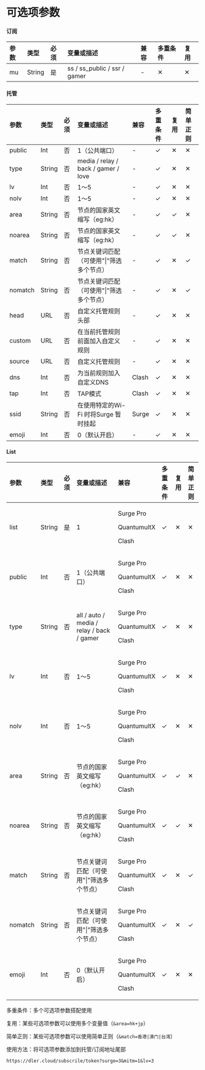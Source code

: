 # 可选项参数

#### 订阅

| 参数 | 类型 | 必须 | 变量或描述 | 兼容 | 多重条件 | 复用 |
| :--- | :--- | :--- | :--- | :--- | :--- | :--- |
| mu | String | 是 | ss / ss\_public / ssr / gamer | - | ✕ | ✕ |

#### 托管

| 参数 | 类型 | 必须 | 变量或描述 | 兼容 | 多重条件 | 复用 | 简单正则 |
| :--- | :--- | :--- | :--- | :--- | :--- | :--- | :--- |
| public | Int | 否 | 1（公共端口） | - | ✓ | ✕ | ✕ |
| type | String | 否 | media / relay / back / gamer / love | - | ✓ | ✕ | ✕ |
| lv | Int | 否 | 1～5 | - | ✓ | ✕ | ✕ |
| nolv | Int | 否 | 1～5 | - | ✓ | ✕ | ✕ |
| area | String | 否 | 节点的国家英文缩写（eg:hk） | - | ✓ | ✓ | ✕ |
| noarea | String | 否 | 节点的国家英文缩写（eg:hk） | - | ✓ | ✓ | ✕ |
| match | String | 否 | 节点关键词匹配（可使用"\|"筛选多个节点） | - | ✓ | ✕ | ✓ |
| nomatch | String | 否 | 节点关键词匹配（可使用"\|"筛选多个节点） | - | ✓ | ✕ | ✓ |
| head | URL | 否 | 自定义托管规则头部 | - | ✓ | ✕ | ✕ |
| custom | URL | 否 | 在当前托管规则前面加入自定义规则 | - | ✓ | ✕ | ✕ |
| source | URL | 否 | 自定义托管规则 | - | ✓ | ✕ | ✕ |
| dns | Int | 否 | 为当前规则加入自定义DNS | Clash | ✓ | ✕ | ✕ |
| tap | Int | 否 | TAP模式 | Clash | ✓ | ✕ | ✕ |
| ssid | String | 否 | 在使用特定的Wi-Fi 时将Surge 暂时挂起 | Surge | ✓ | ✕ | ✕ |
| emoji | Int | 否 | 0（默认开启） | - | ✓ | ✕ | ✕ |

#### List

<table>
  <thead>
    <tr>
      <th style="text-align:left">&#x53C2;&#x6570;</th>
      <th style="text-align:left">&#x7C7B;&#x578B;</th>
      <th style="text-align:left">&#x5FC5;&#x987B;</th>
      <th style="text-align:left">&#x53D8;&#x91CF;&#x6216;&#x63CF;&#x8FF0;</th>
      <th style="text-align:left">&#x517C;&#x5BB9;</th>
      <th style="text-align:left">&#x591A;&#x91CD;&#x6761;&#x4EF6;</th>
      <th style="text-align:left">&#x590D;&#x7528;</th>
      <th style="text-align:left">&#x7B80;&#x5355;&#x6B63;&#x5219;</th>
    </tr>
  </thead>
  <tbody>
    <tr>
      <td style="text-align:left">list</td>
      <td style="text-align:left">String</td>
      <td style="text-align:left">&#x662F;</td>
      <td style="text-align:left">1</td>
      <td style="text-align:left">
        <p>Surge Pro</p>
        <p>QuantumultX</p>
        <p>Clash</p>
      </td>
      <td style="text-align:left">&#x2713;</td>
      <td style="text-align:left">&#x2715;</td>
      <td style="text-align:left">&#x2715;</td>
    </tr>
    <tr>
      <td style="text-align:left">public</td>
      <td style="text-align:left">Int</td>
      <td style="text-align:left">&#x5426;</td>
      <td style="text-align:left">1&#xFF08;&#x516C;&#x5171;&#x7AEF;&#x53E3;&#xFF09;</td>
      <td style="text-align:left">
        <p>Surge Pro</p>
        <p>QuantumultX</p>
        <p>Clash</p>
      </td>
      <td style="text-align:left">&#x2713;</td>
      <td style="text-align:left">&#x2715;</td>
      <td style="text-align:left">&#x2715;</td>
    </tr>
    <tr>
      <td style="text-align:left">type</td>
      <td style="text-align:left">String</td>
      <td style="text-align:left">&#x5426;</td>
      <td style="text-align:left">all / auto / media / relay / back / gamer</td>
      <td style="text-align:left">
        <p>Surge Pro</p>
        <p>QuantumultX</p>
        <p>Clash</p>
      </td>
      <td style="text-align:left">&#x2713;</td>
      <td style="text-align:left">&#x2715;</td>
      <td style="text-align:left">&#x2715;</td>
    </tr>
    <tr>
      <td style="text-align:left">lv</td>
      <td style="text-align:left">Int</td>
      <td style="text-align:left">&#x5426;</td>
      <td style="text-align:left">1&#xFF5E;5</td>
      <td style="text-align:left">
        <p>Surge Pro</p>
        <p>QuantumultX</p>
        <p>Clash</p>
      </td>
      <td style="text-align:left">&#x2713;</td>
      <td style="text-align:left">&#x2715;</td>
      <td style="text-align:left">&#x2715;</td>
    </tr>
    <tr>
      <td style="text-align:left">nolv</td>
      <td style="text-align:left">Int</td>
      <td style="text-align:left">&#x5426;</td>
      <td style="text-align:left">1&#xFF5E;5</td>
      <td style="text-align:left">
        <p>Surge Pro</p>
        <p>QuantumultX</p>
        <p>Clash</p>
      </td>
      <td style="text-align:left">&#x2713;</td>
      <td style="text-align:left">&#x2715;</td>
      <td style="text-align:left">&#x2715;</td>
    </tr>
    <tr>
      <td style="text-align:left">area</td>
      <td style="text-align:left">String</td>
      <td style="text-align:left">&#x5426;</td>
      <td style="text-align:left">&#x8282;&#x70B9;&#x7684;&#x56FD;&#x5BB6;&#x82F1;&#x6587;&#x7F29;&#x5199;&#xFF08;eg:hk&#xFF09;</td>
      <td
      style="text-align:left">
        <p>Surge Pro</p>
        <p>QuantumultX</p>
        <p>Clash</p>
        </td>
        <td style="text-align:left">&#x2713;</td>
        <td style="text-align:left">&#x2713;</td>
        <td style="text-align:left">&#x2715;</td>
    </tr>
    <tr>
      <td style="text-align:left">noarea</td>
      <td style="text-align:left">String</td>
      <td style="text-align:left">&#x5426;</td>
      <td style="text-align:left">&#x8282;&#x70B9;&#x7684;&#x56FD;&#x5BB6;&#x82F1;&#x6587;&#x7F29;&#x5199;&#xFF08;eg:hk&#xFF09;</td>
      <td
      style="text-align:left">
        <p>Surge Pro</p>
        <p>QuantumultX</p>
        <p>Clash</p>
        </td>
        <td style="text-align:left">&#x2713;</td>
        <td style="text-align:left">&#x2713;</td>
        <td style="text-align:left">&#x2715;</td>
    </tr>
    <tr>
      <td style="text-align:left">match</td>
      <td style="text-align:left">String</td>
      <td style="text-align:left">&#x5426;</td>
      <td style="text-align:left">&#x8282;&#x70B9;&#x5173;&#x952E;&#x8BCD;&#x5339;&#x914D;&#xFF08;&#x53EF;&#x4F7F;&#x7528;&quot;|&quot;&#x7B5B;&#x9009;&#x591A;&#x4E2A;&#x8282;&#x70B9;&#xFF09;</td>
      <td
      style="text-align:left">
        <p>Surge Pro</p>
        <p>QuantumultX</p>
        <p>Clash</p>
        </td>
        <td style="text-align:left">&#x2713;</td>
        <td style="text-align:left">&#x2715;</td>
        <td style="text-align:left">&#x2713;</td>
    </tr>
    <tr>
      <td style="text-align:left">nomatch</td>
      <td style="text-align:left">String</td>
      <td style="text-align:left">&#x5426;</td>
      <td style="text-align:left">&#x8282;&#x70B9;&#x5173;&#x952E;&#x8BCD;&#x5339;&#x914D;&#xFF08;&#x53EF;&#x4F7F;&#x7528;&quot;|&quot;&#x7B5B;&#x9009;&#x591A;&#x4E2A;&#x8282;&#x70B9;&#xFF09;</td>
      <td
      style="text-align:left">
        <p>Surge Pro</p>
        <p>QuantumultX</p>
        <p>Clash</p>
        </td>
        <td style="text-align:left">&#x2713;</td>
        <td style="text-align:left">&#x2715;</td>
        <td style="text-align:left">&#x2713;</td>
    </tr>
    <tr>
      <td style="text-align:left">emoji</td>
      <td style="text-align:left">Int</td>
      <td style="text-align:left">&#x5426;</td>
      <td style="text-align:left">0&#xFF08;&#x9ED8;&#x8BA4;&#x5F00;&#x542F;&#xFF09;</td>
      <td style="text-align:left">
        <p>Surge Pro</p>
        <p>QuantumultX</p>
        <p>Clash</p>
      </td>
      <td style="text-align:left">&#x2713;</td>
      <td style="text-align:left">&#x2715;</td>
      <td style="text-align:left">&#x2715;</td>
    </tr>
  </tbody>
</table>多重条件：多个可选项参数搭配使用

复用：某些可选项参数可以使用多个变量值（`&area=hk+jp`）

简单正则：某些可选项参数可以使用简单正则（`&match=香港|澳门|台湾`）



使用方法：将可选项参数添加到托管/订阅地址尾部

`https://dler.cloud/subscrile/token?surge=3&mitm=1&lv=3`

